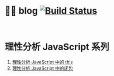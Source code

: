 # 👨‍💻 blog [![Build Status](https://travis-ci.org/haloislet/haloislet.github.io.svg?branch=blog)](https://travis-ci.org/haloislet/haloislet.github.io)

<br>

理性分析 JavaScript 系列
===

1. [理性分析 JavaScript 中的 this](https://haloislet.github.io/2018/02/26/this/)
2. [理性分析 JavaScript 中的闭包](https://haloislet.github.io/2018/02/27/closures/)
